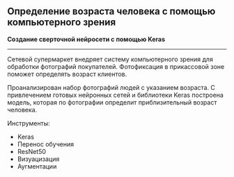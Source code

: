 ## Определение возраста человека с помощью компьютерного зрения

**Создание сверточной нейросети с помощью Keras**

---

Сетевой супермаркет внедряет систему компьютерного зрения для обработки фотографий покупателей. 
Фотофиксация в прикассовой зоне поможет определять возраст клиентов.

Проанализирован набор фотографий людей с указанием возраста.
C привлечением готовых нейронных сетей и библиотеки Keras построена модель, которая по фотографии определит приблизительный возраст человека. 

Инструменты:
* Keras
* Перенос обучения
* ResNet50
* Визуацизация
* Аугментации
